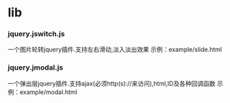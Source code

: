 # lib


### jquery.jswitch.js
一个图片轮转jquery插件.支持左右滑动,淡入淡出效果
示例：example/slide.html

### jquery.jmodal.js
一个弹出层jquery插件.支持ajax(必须http(s)://来访问),html,ID及各种回调函数
示例：example/modal.html

